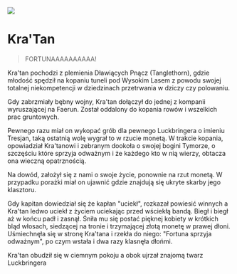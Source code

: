 ![](/public/kratan.png)

# Kra'Tan

> FORTUNAAAAAAAAAA!

Kra'tan pochodzi z plemienia Dławiących Pnącz (Tanglethorn), gdzie młodość spędził na kopaniu tuneli pod Wysokim Lasem z powodu swojej totalnej niekompetencji w dziedzinach przetrwania w dziczy czy polowaniu. 

Gdy zabrzmiały bębny wojny, Kra'tan dołączył do jednej z kompanii wyruszającej na Faerun. Został oddalony do kopania rowów i wszelkich prac gruntowych. 

Pewnego razu miał on wykopać grób dla pewnego Luckbringera o imieniu Tresjan, taką ostatnią wolę wygrał to w rzucie monetą. W trakcie kopania, opowiadział Kra'tanowi i zebranym dookoła o swojej bogini Tymorze, o szczęściu które sprzyja odważnym i że każdego kto w nią wierzy, obtacza ona wieczną opatrznością.

Na dowód, założył się z nami o swoje życie, ponownie na rzut monetą. W przypadku porażki miał on ujawnić gdzie znajdują się ukryte skarby jego klasztoru. 

Gdy kapitan dowiedział się że kapłan "uciekł", rozkazał powiesić winnych a Kra'tan ledwo uciekł z życiem uciekając przed wściekłą bandą. Biegł i biegł aż w końcu padł i zasnął. Śniła mu się postać pięknej kobiety w krótkich bląd włosach, siedzącej na tronie i trzymającej złotą monetę w prawej dłoni. Uśmiechnęła się w stronę Kra'tana i rzekła do niego: "Fortuna sprzyja odważnym", po czym wstała i dwa razy klasnęła dłońmi. 

Kra'tan obudził się w ciemnym pokoju a obok ujrzał znajomą twarz Luckbringera

